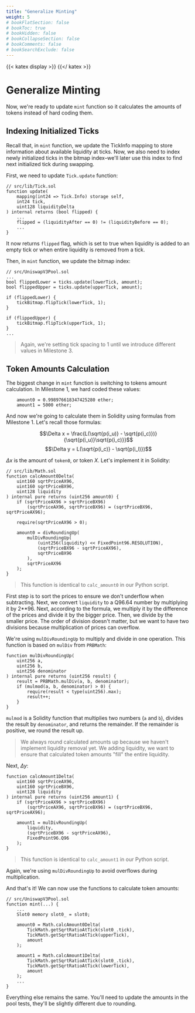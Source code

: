 ```yaml
---
title: "Generalize Minting"
weight: 5
# bookFlatSection: false
# bookToc: true
# bookHidden: false
# bookCollapseSection: false
# bookComments: false
# bookSearchExclude: false
---
```


{{< katex display >}} {{</ katex >}}

# Generalize Minting

Now, we're ready to update `mint` function so it calculates the amounts of tokens instead of hard coding them.


## Indexing Initialized Ticks

Recall that, in `mint` function, we update the TickInfo mapping to store information about available liquidity at ticks.
Now, we also need to index newly initialized ticks in the bitmap index–we'll later use this index to find next initialized
tick during swapping.

First, we need to update `Tick.update` function:
```solidity
// src/lib/Tick.sol
function update(
    mapping(int24 => Tick.Info) storage self,
    int24 tick,
    uint128 liquidityDelta
) internal returns (bool flipped) {
    ...
    flipped = (liquidityAfter == 0) != (liquidityBefore == 0);
    ...
}
```

It now returns `flipped` flag, which is set to true when liquidity is added to an empty tick or when entire liquidity
is removed from a tick.

Then, in `mint` function, we update the bitmap index:
```solidity
// src/UniswapV3Pool.sol
...
bool flippedLower = ticks.update(lowerTick, amount);
bool flippedUpper = ticks.update(upperTick, amount);

if (flippedLower) {
    tickBitmap.flipTick(lowerTick, 1);
}

if (flippedUpper) {
    tickBitmap.flipTick(upperTick, 1);
}
...
```

> Again, we're setting tick spacing to 1 until we introduce different values in Milestone 3.

## Token Amounts Calculation

The biggest change in `mint` function is switching to tokens amount calculation. In Milestone 1, we hard coded these
values:
```solidity
    amount0 = 0.998976618347425280 ether;
    amount1 = 5000 ether;
```

And now we're going to calculate them in Solidity using formulas from Milestone 1. Let's recall those formulas:

$$\Delta x = \frac{L(\sqrt{p(i_u)} - \sqrt{p(i_c)})}{\sqrt{p(i_u)}\sqrt{p(i_c)}}$$
$$\Delta y = L(\sqrt{p(i_c)} - \sqrt{p(i_l)})$$

$\Delta x$ is the amount of `token0`, or token $X$. Let's implement it in Solidity:
```solidity
// src/lib/Math.sol
function calcAmount0Delta(
    uint160 sqrtPriceAX96,
    uint160 sqrtPriceBX96,
    uint128 liquidity
) internal pure returns (uint256 amount0) {
    if (sqrtPriceAX96 > sqrtPriceBX96)
        (sqrtPriceAX96, sqrtPriceBX96) = (sqrtPriceBX96, sqrtPriceAX96);

    require(sqrtPriceAX96 > 0);

    amount0 = divRoundingUp(
        mulDivRoundingUp(
            (uint256(liquidity) << FixedPoint96.RESOLUTION),
            (sqrtPriceBX96 - sqrtPriceAX96),
            sqrtPriceBX96
        ),
        sqrtPriceAX96
    );
}
```

> This function is identical to `calc_amount0` in our Python script.

First step is to sort the prices to ensure we don't underflow when subtracting. Next, we convert `liquidity` to a Q96.64
number by multiplying it by 2**96. Next, according to the formula, we multiply it by the difference of the prices and
divide it by the bigger price. Then, we divide by the smaller price. The order of division doesn't matter, but we want
to have two divisions because multiplication of prices can overflow.

We're using `mulDivRoundingUp` to multiply and divide in one operation. This function is based on `mulDiv` from `PRBMath`:
```solidity
function mulDivRoundingUp(
    uint256 a,
    uint256 b,
    uint256 denominator
) internal pure returns (uint256 result) {
    result = PRBMath.mulDiv(a, b, denominator);
    if (mulmod(a, b, denominator) > 0) {
        require(result < type(uint256).max);
        result++;
    }
}
```

`mulmod` is a Solidity function that multiplies two numbers (`a` and `b`), divides the result by `denominator`, and 
returns the remainder. If the remainder is positive, we round the result up.

> We always round calculated amounts up because we haven't implement liquidity removal yet. We adding liquidity, we want
to ensure that calculated token amounts "fill" the entire liquidity.

Next, $\Delta y$:
```solidity
function calcAmount1Delta(
    uint160 sqrtPriceAX96,
    uint160 sqrtPriceBX96,
    uint128 liquidity
) internal pure returns (uint256 amount1) {
    if (sqrtPriceAX96 > sqrtPriceBX96)
        (sqrtPriceAX96, sqrtPriceBX96) = (sqrtPriceBX96, sqrtPriceAX96);

    amount1 = mulDivRoundingUp(
        liquidity,
        (sqrtPriceBX96 - sqrtPriceAX96),
        FixedPoint96.Q96
    );
}
```

> This function is identical to `calc_amount1` in our Python script.

Again, we're using `mulDivRoundingUp` to avoid overflows during multiplication.

And that's it! We can now use the functions to calculate token amounts:
```solidity
// src/UniswapV3Pool.sol
function mint(...) {
    ...
    Slot0 memory slot0_ = slot0;

    amount0 = Math.calcAmount0Delta(
        TickMath.getSqrtRatioAtTick(slot0_.tick),
        TickMath.getSqrtRatioAtTick(upperTick),
        amount
    );

    amount1 = Math.calcAmount1Delta(
        TickMath.getSqrtRatioAtTick(slot0_.tick),
        TickMath.getSqrtRatioAtTick(lowerTick),
        amount
    );
    ...
}
```

Everything else remains the same. You'll need to update the amounts in the pool tests, they'll be slightly different
due to rounding.